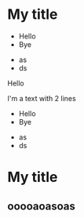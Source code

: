 # My title


- Hello
- Bye


* as
* ds

Hello

I'm a text
with 2 lines
- Hello
- Bye


* as
* ds
# My title
## ooooaoasoas
